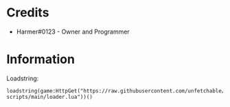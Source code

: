 # Credits
   
- Harmer#0123 - Owner and Programmer

# Information
Loadstring:
```
loadstring(game:HttpGet("https://raw.githubusercontent.com/unfetchable/offlines-scripts/main/loader.lua"))()
